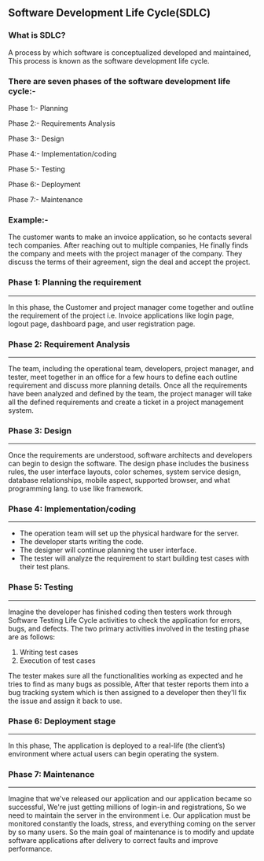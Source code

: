 ## Software Development Life Cycle(SDLC)

### What is SDLC?
A process by which software is conceptualized developed and maintained, This process is known as the software development life cycle.

### There are seven phases of the software development life cycle:-


Phase 1:- Planning

Phase 2:- Requirements Analysis

Phase 3:- Design

Phase 4:- Implementation/coding

Phase 5:- Testing

Phase 6:- Deployment

Phase 7:- Maintenance 

### Example:-

The customer wants to make an invoice application, so he contacts several tech companies. After reaching out to multiple companies, He finally finds the company and meets with the project manager of the company. They discuss the terms of their agreement, sign the deal and accept the project.

### Phase 1: Planning the requirement
****
In this phase, the Customer and project manager come together and outline the requirement of the project i.e. Invoice applications like login page, logout page, dashboard page, and user registration page.

### Phase 2: Requirement Analysis
****
 The team, including the operational team, developers, project manager, and tester, meet together in an office for a few hours to define each outline requirement and discuss more planning details. Once all the requirements have been analyzed and defined by the team, the project manager will take all the defined requirements and create a ticket in a project management system.

### Phase 3: Design
****
Once the requirements are understood, software architects and developers can begin to design the software. The design phase includes the business rules, the user interface layouts, color schemes, system service design, database relationships, mobile aspect, supported browser, and what programming lang. to use like framework.

### Phase 4: Implementation/coding
****
- The operation team will set up the physical hardware for the server.
- The developer starts writing the code.
- The designer will continue planning the user interface.
- The tester will analyze the requirement to start building test cases with their test plans.

### Phase 5: Testing
****
Imagine the developer has finished coding then testers work through Software Testing Life Cycle activities to check the application for errors, bugs, and defects. The two primary activities involved in the testing phase are as follows:  

1. Writing test cases
2. Execution of test cases

The tester makes sure all the functionalities working as expected and he tries to find as many bugs as possible, After that tester reports them into a bug tracking system which is then assigned to a developer
then they'll fix the issue and assign it back to use.

### Phase 6: Deployment stage
****
In this phase, The application is deployed to a real-life (the client’s) environment where actual users can begin operating the system. 

### Phase 7: Maintenance
****
Imagine that we've released our application and our application became so successful, We're just getting 
millions of login-in and registrations, So we need to maintain the server in the environment i.e. Our application must be monitored constantly the loads, stress, and everything coming on the server by so many users. So the main goal of maintenance is to modify and update software applications after delivery to correct faults and improve performance.